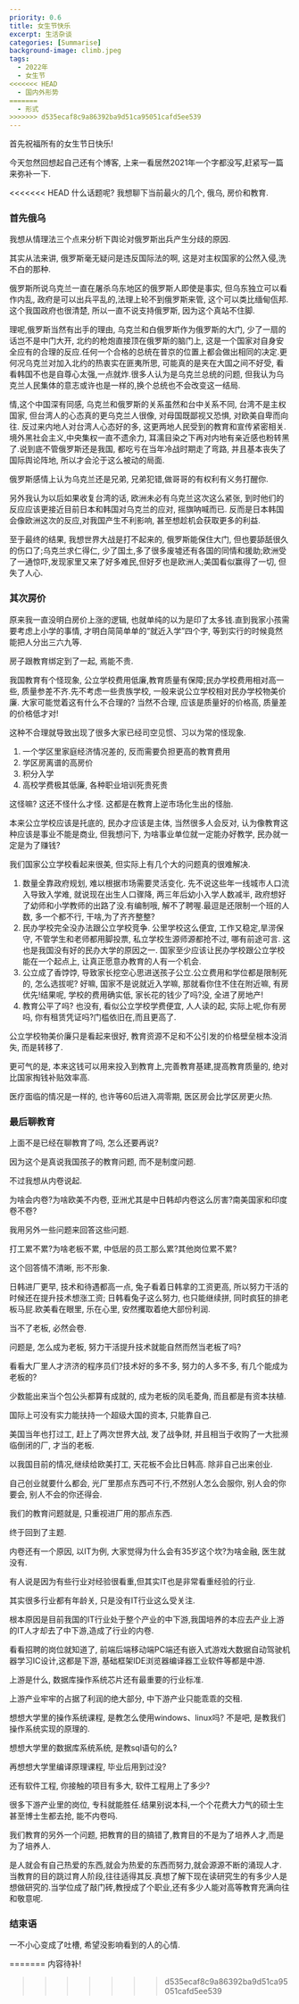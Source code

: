 ```yaml
---
priority: 0.6
title: 女生节快乐
excerpt: 生活杂谈
categories: [Summarise]
background-image: climb.jpeg
tags:
  - 2022年
  - 女生节
<<<<<<< HEAD
  - 国内外形势
=======
  - 形式
>>>>>>> d535ecaf8c9a86392ba9d51ca95051cafd5ee539
---
```


首先祝福所有的女生节日快乐!

今天忽然回想起自己还有个博客, 上来一看居然2021年一个字都没写,赶紧写一篇来弥补一下.

<<<<<<< HEAD
什么话题呢? 我想聊下当前最火的几个, 俄乌, 房价和教育.

### 首先俄乌

我想从情理法三个点来分析下舆论对俄罗斯出兵产生分歧的原因.

其实从法来讲, 俄罗斯毫无疑问是违反国际法的啊, 这是对主权国家的公然入侵,洗不白的那种. 

俄罗斯所说乌克兰一直在屠杀乌东地区的俄罗斯人即使是事实, 但乌东独立可以看作内乱, 政府是可以出兵平乱的,法理上轮不到俄罗斯来管, 这个可以类比缅甸佤邦. 这个我国政府也很清楚, 所以一直不说支持俄罗斯, 因为这个真站不住脚.

理呢,俄罗斯当然有出手的理由, 乌克兰和白俄罗斯作为俄罗斯的大门, 少了一扇的话岂不是中门大开, 北约的枪炮直接顶在俄罗斯的脑门上, 这是一个国家对自身安全应有的合理的反应.任何一个合格的总统在普京的位置上都会做出相同的决定.更何况乌克兰对加入北约的热衷实在匪夷所思, 可能真的是夹在大国之间不好受, 看看韩国不也是自尊心太强,一点就炸.很多人认为是乌克兰总统的问题, 但我认为乌克兰人民集体的意志或许也是一样的,换个总统也不会改变这一结局.

情,这个中国深有同感, 乌克兰和俄罗斯的关系虽然和台中关系不同, 台湾不是主权国家, 但台湾人的心态真的更乌克兰人很像, 对母国既鄙视又恐惧, 对欧美自卑而向往. 反过来内地人对台湾人心态好的多, 这更两地人民受到的教育和宣传紧密相关. 境外黑社会主义,中央集权一直不遗余力, 耳濡目染之下再对内地有亲近感也粉转黑了.说到底不管俄罗斯还是我国, 都吃亏在当年冷战时期走了弯路, 并且基本丧失了国际舆论阵地, 所以才会沦于这么被动的局面.

俄罗斯感情上认为乌克兰还是兄弟, 兄弟犯错,做哥哥的有权利有义务打醒你.

另外我认为以后如果收复台湾的话, 欧洲未必有乌克兰这次这么紧张, 到时他们的反应应该更接近目前日本和韩国对乌克兰的应对, 摇旗呐喊而已. 反而是日本韩国会像欧洲这次的反应,对我国产生不利影响, 甚至想趁机会获取更多的利益. 

至于最终的结果, 我想世界大战是打不起来的, 俄罗斯能保住大门, 但也要舔舐很久的伤口了;乌克兰求仁得仁, 少了国土,多了很多废墟还有各国的同情和援助;欧洲受了一通惊吓,发现家里又来了好多难民,但好歹也是欧洲人;美国看似赢得了一切, 但失了人心.

### 其次房价

原来我一直没明白房价上涨的逻辑, 也就单纯的以为是印了太多钱.直到我家小孩需要考虑上小学的事情, 才明白简简单单的“就近入学”四个字, 等到实行的时候竟然能把人分出三六九等.

房子跟教育绑定到了一起, 焉能不贵.

我国教育有个怪现象, 公立学校费用低廉,教育质量有保障;民办学校费用相对高一些, 质量参差不齐.先不考虑一些贵族学校, 一般来说公立学校相对民办学校物美价廉. 大家可能觉着这有什么不合理的? 当然不合理, 应该是质量好的价格高, 质量差的价格低才对!

这种不合理就导致出现了很多大家已经司空见惯、习以为常的怪现象.

1. 一个学区里家庭经济情况差的, 反而需要负担更高的教育费用
2. 学区房离谱的高房价
3. 积分入学
4. 高校学费极其低廉, 各种职业培训死贵死贵

这怪嘛? 这还不怪什么才怪. 这都是在教育上逆市场化生出的怪胎.

本来公立学校应该是托底的, 民办才应该是主体, 当然很多人会反对, 认为像教育这种应该是事业不能是商业, 但我想问下, 为啥事业单位就一定能办好教学, 民办就一定是为了赚钱? 

我们国家公立学校看起来很美, 但实际上有几个大的问题真的很难解决.

1. 数量全靠政府规划, 难以根据市场需要灵活变化. 先不说这些年一线城市人口流入导致入学难, 就说现在出生人口骤降, 两三年后幼小入学人数减半, 政府想好了幼师和小学教师的出路了没.有编制哦, 解不了聘喔.最逗是还限制一个班的人数, 多一个都不行, 干啥,为了齐齐整整?
2. 民办学校完全没办法跟公立学校竞争. 公里学校这么便宜, 工作又稳定,旱涝保守, 不管学生和老师都用脚投票, 私立学校生源师源都抢不过, 哪有前途可言. 这也是我国没有好的民办大学的原因之一. 国家至少应该让民办学校跟公立学校能在一个起点上, 让真正愿意办教育的人有一个机会.
3. 公立成了香饽饽, 导致家长挖空心思进送孩子公立.公立费用和学位都是限制死的, 怎么选拔呢? 好嘛, 国家不是说就近入学嘛, 那就看你住不住在附近嘛, 有房优先!结果呢, 学校的费用确实低, 家长花的钱少了吗?没, 全进了房地产!
4. 教育公平了吗? 也没有, 看似公立学校学费便宜, 人人读的起, 实际上呢,你有房吗, 你有租赁凭证吗?门槛依旧在,而且更高了.

公立学校物美价廉只是看起来很好, 教育资源不足和不公引发的价格壁垒根本没消失, 而是转移了.

更可气的是, 本来这钱可以用来投入到教育上,完善教育基建,提高教育质量的, 绝对比国家掏钱补贴效率高.

医疗面临的情况是一样的, 也许等60后进入凋零期, 医区房会比学区房更火热.

### 最后聊教育

上面不是已经在聊教育了吗, 怎么还要再说?

因为这个是真说我国孩子的教育问题, 而不是制度问题.

不过我想从内卷说起.

为啥会内卷?为啥欧美不内卷, 亚洲尤其是中日韩却内卷这么厉害?南美国家和印度卷不卷?

我用另外一些问题来回答这些问题.

打工累不累?为啥老板不累, 中低层的员工那么累?其他岗位累不累?

这个回答情不清晰, 形不形象.

日韩进厂更早, 技术和待遇都高一点, 兔子看着日韩拿的工资更高, 所以努力干活的时候还在提升技术想涨工资; 日韩看兔子这么努力, 也只能继续拼, 同时疯狂的排老板马屁.欧美看在眼里, 乐在心里, 安然攫取着绝大部份利润. 

当不了老板, 必然会卷.

问题是, 怎么成为老板, 努力干活提升技术就能自然而然当老板了吗?

看看大厂里人才济济的程序员们?技术好的多不多, 努力的人多不多, 有几个能成为老板的?

少数能出来当个包公头都算有成就的, 成为老板的凤毛菱角, 而且都是有资本扶植.

国际上可没有实力能扶持一个超级大国的资本, 只能靠自己.

美国当年也打过工, 赶上了两次世界大战, 发了战争财, 并且相当于收购了一大批濒临倒闭的厂, 才当的老板.

以我国目前的情况,继续给欧美打工, 天花板不会比日韩高. 除非自己出来创业.

自己创业就要什么都会, 光厂里那点东西可不行,不然别人怎么会服你, 别人会的你要会, 别人不会的你还得会.

我们的教育问题就是, 只重视进厂用的那点东西.

终于回到了主题.

内卷还有一个原因, 以IT为例, 大家觉得为什么会有35岁这个坎?为啥金融, 医生就没有.

有人说是因为有些行业对经验很看重,但其实IT也是非常看重经验的行业.

其实很多行业都有年龄关, 只是没有IT行业这么受关注.

根本原因是目前我国的IT行业处于整个产业的中下游,我国培养的本应去产业上游的IT人才却去了中下游,造成了行业的内卷.

看看招聘的岗位就知道了, 前端后端移动端PC端还有嵌入式游戏大数据自动驾驶机器学习IC设计,这都是下游, 基础框架IDE浏览器编译器工业软件等都是中游.

上游是什么, 数据库操作系统芯片还有最重要的行业标准.

上游产业牢牢的占据了利润的绝大部分, 中下游产业只能乖乖的交租.

想想大学里的操作系统课程, 是教怎么使用windows、linux吗? 不是吧, 是教我们操作系统实现的原理的.

想想大学里的数据库系统系统, 是教sql语句的么?

再想想大学里编译原理课程, 毕业后用到过没?

还有软件工程, 你接触的项目有多大, 软件工程用上了多少?

很多下游产业里的岗位, 专科就能胜任.结果别说本科,一个个花费大力气的硕士生甚至博士生都去抢, 能不内卷吗.

我们教育的另外一个问题, 把教育的目的搞错了,教育目的不是为了培养人才,而是为了培养人.

是人就会有自己热爱的东西,就会为热爱的东西而努力,就会源源不断的涌现人才. 当教育的目的跳过育人阶段,往往适得其反.真想了解下现在读研究生的有多少人是想做研究的.当学位成了敲门砖,教授成了个职业,还有多少人能对高等教育充满向往和敬意呢.

### 结束语

一不小心变成了吐槽, 希望没影响看到的人的心情.





=======
内容待补!
>>>>>>> d535ecaf8c9a86392ba9d51ca95051cafd5ee539
